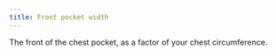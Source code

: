 ```yaml
---
title: Front pocket width
---
```


The front of the chest pocket, as a factor of your chest circumference.
